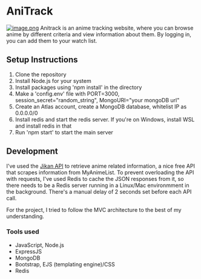 # AniTrack
[![image.png](https://i.postimg.cc/NGpd6jg9/image.png)](https://postimg.cc/SjYLqqYk)
Anitrack is an anime tracking website, where you can browse anime by different criteria and view information about them. By logging in, you can add them to your watch list.
## Setup Instructions

1. Clone the repository
1. Install Node.js for your system
1. Install packages using 'npm install' in the directory
1. Make a 'config.env' file with PORT=3000, session_secret="random_string", MongoURI="your mongoDB url"
1. Create an Atlas account, create a MongoDB database, whitelist IP as 0.0.0.0/0
1. Install redis and start the redis server. If you're on Windows, install WSL and install redis in that
1. Run 'npm start' to start the main server


## Development

I've used the [Jikan API](https://jikan.docs.apiary.io/#) to retrieve anime related information, a nice free API that scrapes information from MyAnimeList. To prevent overloading the API with requests, I've used Redis to cache the JSON responses from it, so there needs to be a Redis server running in a Linux/Mac environmment in the background. There's a manual delay of 2 seconds set before each API call. 

For the project, I tried to follow the MVC architecture to the best of my understanding. 

### Tools used
* JavaScript, Node.js
* ExpressJS
* MongoDB
* Bootstrap, EJS (templating engine)/CSS
* Redis


